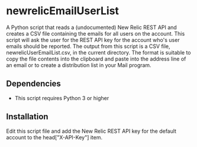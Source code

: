 # newrelicEmailUserList
A Python script that reads a (undocumented) New Relic REST API and creates a CSV file containing the emails for all users on the account. This script will ask the user for the REST API key for the account who's user emails should be reported. The output from this script is a CSV file, newrelicUserEmailList.csv, in the current directory. The format is suitable to copy the file contents into the clipboard and paste into the address line of an email or to create a distribution list in your Mail program.  

## Dependencies
  * This script requires Python 3 or higher

## Installation
  Edit this script file and add the New Relic REST API key for the default account to the head["X-API-Key"] item. 
